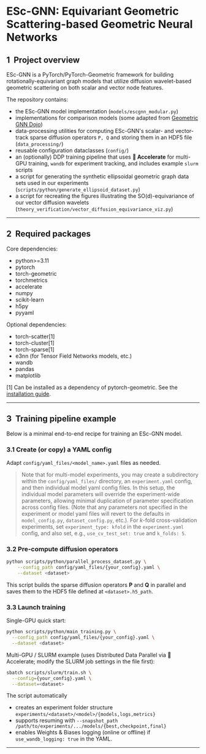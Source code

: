 # ESc-GNN: Equivariant Geometric Scattering-based Geometric Neural Networks

## 1&nbsp;&nbsp;Project overview
ESc-GNN is a PyTorch/PyTorch-Geometric framework for building rotationally-equivariant graph models that utilize diffusion wavelet-based geometric scattering on both scalar and vector node features.

The repository contains:
* the ESc-GNN model implementation (`models/escgnn_modular.py`)
* implementations for comparison models (some adapted from [Geometric GNN Dojo](https://github.com/chaitjo/geometric-gnn-dojo))
* data-processing utilities for computing ESc-GNN's scalar- and vector-track sparse diffusion operators `P, Q` and storing them in an HDF5 file (`data_processing/`)
* reusable configuration dataclasses (`config/`)
* an (optionally) DDP training pipeline that uses **🤗 Accelerate** for multi-GPU training, `wandb` for experiment tracking, and includes example `slurm` scripts
* a script for generating the synthetic ellipsoidal geometric graph data sets used in our experiments (`scripts/python/generate_ellipsoid_dataset.py`)
* a script for recreating the figures illustrating the SO(d)-equivariance of our vector diffusion wavelets (`theory_verification/vector_diffusion_equivariance_viz.py`)

---
## 2&nbsp;&nbsp;Required packages
Core dependencies:
- python>=3.11
- pytorch
- torch-geometric
- torchmetrics
- accelerate
- numpy
- scikit-learn
- h5py
- pyyaml

Optional dependencies:
- torch-scatter[1]
- torch-cluster[1]
- torch-sparse[1]
- e3nn (for Tensor Field Networks models, etc.)
- wandb
- pandas
- matplotlib

[1] Can be installed as a dependency of pytorch-geometric. See the [installation guide](https://pytorch-geometric.readthedocs.io/en/latest/install/installation.html).

---
## 3&nbsp;&nbsp;Training pipeline example
Below is a minimal end-to-end recipe for training an ESc-GNN model.

### 3.1 Create (or copy) a YAML config
Adapt `config/yaml_files/<model_name>.yaml` files as needed.

>Note that for multi-model experiments, you may create a subdirectory within the `config/yaml_files/` directory, an `experiment.yaml` config, and then individual model yaml config files. In this setup, the individual model parameters will override the experiment-wide parameters, allowing minimal duplication of parameter specification across config files. (Note that any parameters not specified in the experiment or model yaml files will revert to the defaults in `model_config.py`, `dataset_config.py`, etc.). For $k$-fold cross-validation experiments, set `experiment_type: kfold` in the `experiment.yaml` config, and also set, e.g., `use_cv_test_set: true` and `k_folds: 5`.

### 3.2 Pre-compute diffusion operators
```bash
python scripts/python/parallel_process_dataset.py \
    --config_path config/yaml_files/{your_config}.yaml \
    --dataset <dataset>
```
This script builds the sparse diffusion operators **P** and **Q** in parallel
and saves them to the HDF5 file defined at `<dataset>.h5_path`.

### 3.3 Launch training
Single-GPU quick start:
```bash
python scripts/python/main_training.py \
  --config_path config/yaml_files/{your_config}.yaml \
  --dataset <dataset>
```

Multi-GPU / SLURM example (uses Distributed Data Parallel via 🤗 Accelerate; modify the SLURM job settings in the file first):
```bash
sbatch scripts/slurm/train.sh \
  --config={your_config}.yaml \
  --dataset=<dataset>
```
The script automatically
* creates an experiment folder structure
  `experiments/<dataset>/<model>/{models,logs,metrics}`
* supports resuming with
  `--snapshot_path /path/to/experiments/.../models/{best,checkpoint,final}`
* enables Weights & Biases logging (online or offline) if `use_wandb_logging: true` in the YAML.

---